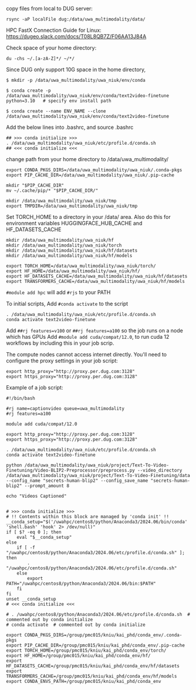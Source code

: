copy files from local to DUG server:
```
rsync -aP localFile dug:/data/uwa_multimodality/data/
```
HPC FastX Connection Guide for Linux:
https://dugeo.slack.com/docs/T08L8QB7Z/F06AA13J84A

Check space of your home directory:
```
du -chs ~/.[a-zA-Z]*/ ~/*/
```
Since DUG only support 10G space in the home directory, 
```
$ mkdir -p /data/uwa_multimodality/uwa_niuk/env/conda

$ conda create -p /data/uwa_multimodality/uwa_niuk/env/conda/text2video-finetune python=3.10   # specify env install path

$ conda create --name ENV_NAME --clone /data/uwa_multimodality/uwa_niuk/env/conda/text2video-finetune
```

Add the below lines into .bashrc, and source .bashrc
```
## >>> conda initialize >>>
. /data/uwa_multimodality/uwa_niuk/etc/profile.d/conda.sh
## <<< conda initialize <<<
```

change path from your home directory to /data/uwa_multimodality/
```
export CONDA_PKGS_DIRS=/data/uwa_multimodality/uwa_niuk/.conda-pkgs
export PIP_CACHE_DIR=/data/uwa_multimodality/uwa_niuk/.pip-cache

mkdir "$PIP_CACHE_DIR"
mv ~/.cache/pip/* "$PIP_CACHE_DIR/"

mkdir /data/uwa_multimodality/uwa_niuk/tmp
export TMPDIR=/data/uwa_multimodality/uwa_niuk/tmp
```


Set TORCH_HOME to a directory in your /data/ area.
Also do this for environment variables HUGGINGFACE_HUB_CACHE and HF_DATASETS_CACHE
```
mkdir /data/uwa_multimodality/uwa_niuk/hf
mkdir /data/uwa_multimodality/uwa_niuk/torch
mkdir /data/uwa_multimodality/uwa_niuk/hf/datasets
mkdir /data/uwa_multimodality/uwa_niuk/hf/models

export TORCH_HOME=/data/uwa_multimodality/uwa_niuk/torch/
export HF_HOME=/data/uwa_multimodality/uwa_niuk/hf/
export HF_DATASETS_CACHE=/data/uwa_multimodality/uwa_niuk/hf/datasets
export TRANSFORMERS_CACHE=/data/uwa_multimodality/uwa_niuk/hf/models
```

`#module add hpc` will add `#rjs` to your PATH

To initial scripts, 
Add `#conda activate` to the script
```
. /data/uwa_multimodality/uwa_niuk/etc/profile.d/conda.sh 
conda activate text2video-finetune
```

Add `##rj features=v100` or `##rj features=a100` so the job runs on a node which has GPUs
Add `#module add cuda/compat/12.0`, to run cuda 12 workflows by including this in your job scrip.

The compute nodes cannot access internet directly. You'll need to configure the proxy settings in your job script:
```
export http_proxy="http://proxy.per.dug.com:3128"
export https_proxy="http://proxy.per.dug.com:3128"
```

Example of a job script:
```
#!/bin/bash

#rj name=captionvideo queue=uwa_multimodality
#rj features=a100

module add cuda/compat/12.0

export http_proxy="http://proxy.per.dug.com:3128"
export https_proxy="http://proxy.per.dug.com:3128"

. /data/uwa_multimodality/uwa_niuk/etc/profile.d/conda.sh
conda activate text2video-finetune

python /data/uwa_multimodality/uwa_niuk/project/Text-To-Video-Finetuning/Video-BLIP2-Preprocessor/preprocess.py --video_directory /data/uwa_multimodality/uwa_niuk/project/Text-To-Video-Finetuning/data --config_name "secrets-human-blip2" --config_save_name "secrets-human-blip2" --prompt_amount 8

echo "Videos Captioned"

```



```

# >>> conda initialize >>>
# !! Contents within this block are managed by 'conda init' !!
__conda_setup="$('/uwahpc/centos8/python/Anaconda3/2024.06/bin/conda' 'shell.bash' 'hook' 2> /dev/null)"
if [ $? -eq 0 ]; then
    eval "$__conda_setup"
else
    if [ -f "/uwahpc/centos8/python/Anaconda3/2024.06/etc/profile.d/conda.sh" ]; then
        . "/uwahpc/centos8/python/Anaconda3/2024.06/etc/profile.d/conda.sh"
    else
        export PATH="/uwahpc/centos8/python/Anaconda3/2024.06/bin:$PATH"
    fi
fi
unset __conda_setup
# <<< conda initialize <<<

# . /uwahpc/centos8/python/Anaconda3/2024.06/etc/profile.d/conda.sh  # commented out by conda initialize
# conda activate  # commented out by conda initialize

export CONDA_PKGS_DIRS=/group/pmc015/kniu/kai_phd/conda_env/.conda-pkgs
export PIP_CACHE_DIR=/group/pmc015/kniu/kai_phd/conda_env/.pip-cache
export TORCH_HOME=/group/pmc015/kniu/kai_phd/conda_env/torch/
export HF_HOME=/group/pmc015/kniu/kai_phd/conda_env/hf/
export HF_DATASETS_CACHE=/group/pmc015/kniu/kai_phd/conda_env/hf/datasets
export TRANSFORMERS_CACHE=/group/pmc015/kniu/kai_phd/conda_env/hf/models
export CONDA_ENVS_PATH=/group/pmc015/kniu/kai_phd/conda_env

```

